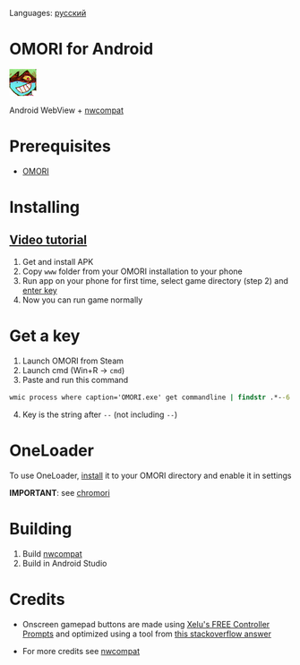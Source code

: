 Languages: [русский](README_ru.md)

# OMORI for Android

![spacexh_happy](.github/assets/spacexh_happy.png)

Android WebView + [nwcompat](https://github.com/fifomori/nwcompat)

# Prerequisites

- [OMORI](https://store.steampowered.com/app/1150690/OMORI)

# Installing

## [Video tutorial](https://youtu.be/vewM9YLIpB0)

1. Get and install APK
2. Copy `www` folder from your OMORI installation to your phone
3. Run app on your phone for first time, select game directory (step 2) and [enter key](#get-a-key)
4. Now you can run game normally

# Get a key

1. Launch OMORI from Steam
2. Launch cmd (Win+R -> `cmd`)
3. Paste and run this command

```cmd
wmic process where caption='OMORI.exe' get commandline | findstr .*--6
```

4. Key is the string after `--` (not including `--`)

# OneLoader

To use OneLoader, [install](https://mods.one/mod/oneloader) it to your OMORI directory and enable it in settings

**IMPORTANT**: see [chromori](https://github.com/fifomori/chromori#oneloader-)

# Building

1. Build [nwcompat](https://github.com/fifomori/nwcompat)
2. Build in Android Studio

# Credits

- Onscreen gamepad buttons are made using [Xelu's FREE Controller Prompts](https://thoseawesomeguys.com/prompts/) and optimized using a tool from [this stackoverflow answer](https://stackoverflow.com/a/74330757/22076815)

- For more credits see [nwcompat](https://github.com/fifomori/nwcompat#credits)
